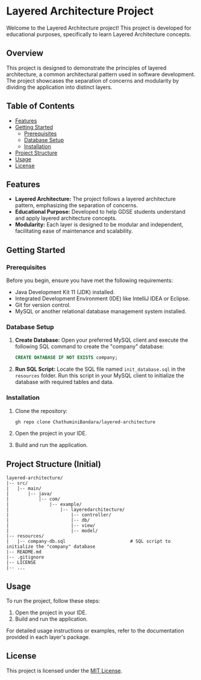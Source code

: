 # Layered Architecture Project

Welcome to the Layered Architecture project! This project is developed for educational purposes, specifically to learn Layered Architecture concepts.

## Overview

This project is designed to demonstrate the principles of layered architecture, a common architectural pattern used in software development. The project showcases the separation of concerns and modularity by dividing the application into distinct layers.

## Table of Contents

- [Features](#features)
- [Getting Started](#getting-started)
  - [Prerequisites](#prerequisites)
  - [Database Setup](#database-setup)
  - [Installation](#installation)
- [Project Structure](#project-structure)
- [Usage](#usage)
- [License](#license)

## Features

- **Layered Architecture:** The project follows a layered architecture pattern, emphasizing the separation of concerns.
- **Educational Purpose:** Developed to help GDSE students understand and apply layered architecture concepts.
- **Modularity:** Each layer is designed to be modular and independent, facilitating ease of maintenance and scalability.

## Getting Started

### Prerequisites

Before you begin, ensure you have met the following requirements:

- Java Development Kit 11 (JDK) installed.
- Integrated Development Environment (IDE) like IntelliJ IDEA or Eclipse.
- Git for version control.
- MySQL or another relational database management system installed.

### Database Setup

1. **Create Database:**
   Open your preferred MySQL client and execute the following SQL command to create the "company" database:

   ```sql
   CREATE DATABASE IF NOT EXISTS company;
   ```

2. **Run SQL Script:**
   Locate the SQL file named `init_database.sql` in the `resources` folder. Run this script in your MySQL client to initialize the database with required tables and data.

### Installation

1. Clone the repository:

   ```bash
   gh repo clone ChathuminiBandara/layered-architecture
   ```

2. Open the project in your IDE.
3. Build and run the application.

## Project Structure (Initial)

```
layered-architecture/
|-- src/
|   |-- main/
|       |-- java/
|           |-- com/
|               |-- example/
|                   |-- layeredarchitecture/
|                       |-- controller/      
|                       |-- db/    
|                       |-- view/         
|                       |-- model/               
|-- resources/
|   |-- company-db.sql                        # SQL script to initialize the "company" database
|-- README.md
|-- .gitignore
|-- LICENSE
|-- ...
```

## Usage

To run the project, follow these steps:

1. Open the project in your IDE.
2. Build and run the application.

For detailed usage instructions or examples, refer to the documentation provided in each layer's package.


## License

This project is licensed under the [MIT License](LICENSE).
